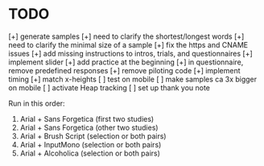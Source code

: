 
# TODO

[+] generate samples
[+] need to clarify the shortest/longest words
[+] need to clarify the minimal size of a sample
[+] fix the https and CNAME issues
[+] add missing instructions to intros, trials, and questionnaires
[+] implement slider
[+] add practice at the beginning
[+] in questionnaire, remove predefined responses
[+] remove piloting code
[+] implement timing
[+] match x-heights
[ ] test on mobile
[ ] make samples ca 3x bigger on mobile
[ ] activate Heap tracking
[ ] set up thank you note

Run in this order:
1. Arial + Sans Forgetica (first two studies)
2. Arial + Sans Forgetica (other two studies)
3. Arial + Brush Script (selection or both pairs)
4. Arial + InputMono (selection or both pairs)
5. Arial + Alcoholica (selection or both pairs)
